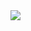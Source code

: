 
<a href="https://portal.azure.com/#create/Microsoft.Template/uri/https%3A%2F%2Fraw.githubusercontent.com%2Fdigeler%2Fvmfromimagedep%2Fmaster%2Fexisitingdepimage.json" target="_blank">
    <img src="http://azuredeploy.net/deploybutton.png"/>
</a>
